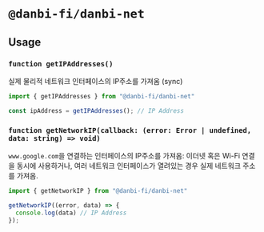 # `@danbi-fi/danbi-net`

## Usage

### `function getIPAddresses()`

실제 물리적 네트워크 인터페이스의 IP주소를 가져옴 (sync)

```ts
import { getIPAddresses } from "@danbi-fi/danbi-net"

const ipAddress = getIPAddresses(); // IP Address
```

### `function getNetworkIP(callback: (error: Error | undefined, data: string) => void)`

`www.google.com`을 연결하는 인터페이스의 IP주소를 가져옴: 이더넷 혹은 Wi-Fi 연결을 동시에 사용하거나, 여러 네트워크 인터페이스가 열려있는 경우 실제 네트워크 주소를 가져옴.

```ts
import { getNetworkIP } from "@danbi-fi/danbi-net"

getNetworkIP((error, data) => {
  console.log(data) // IP Address
});
```
